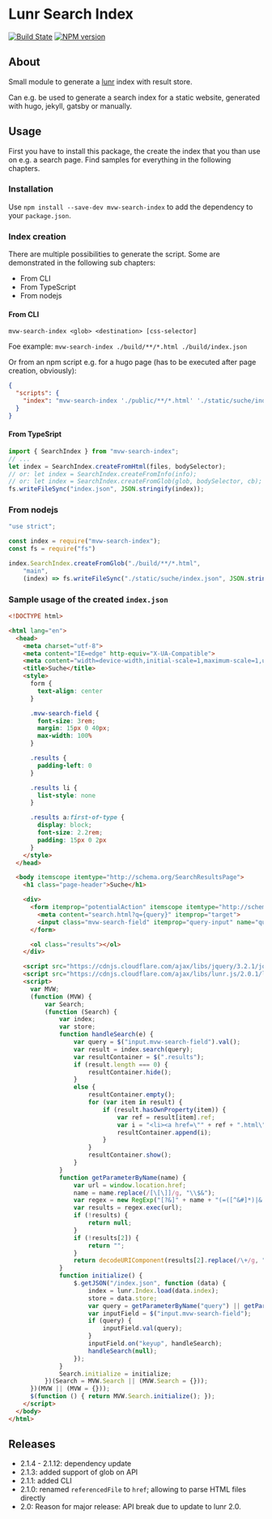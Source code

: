 # Lunr Search Index

[![Build State](https://github.com/Tiliavir/mvw-search-index/workflows/Node%20CI/badge.svg)](https://github.com/Tiliavir/mvw-search-index/actions)
[![NPM version](https://img.shields.io/npm/v/mvw-search-index.svg?style=flat)](https://www.npmjs.com/package/mvw-search-index)

## About
Small module to generate a [lunr](http://lunrjs.com/) index with result store.

Can e.g. be used to generate a search index for a static website, generated with hugo, jekyll,  gatsby or manually.

## Usage
First you have to install this package, the create the index that you than use on e.g. a search page.
Find samples for everything in the following chapters.

### Installation
Use `npm install --save-dev mvw-search-index` to add the dependency to your `package.json`.

### Index creation
There are multiple possibilities to generate the script. Some are demonstrated in the following sub chapters:
- From CLI
- From TypeScript
- From nodejs

#### From CLI
`mvw-search-index <glob> <destination> [css-selector]`

Foe example:
`mvw-search-index ./build/**/*.html ./build/index.json`

Or from an npm script e.g. for a hugo page (has to be executed after page creation, obviously):

```json
{
  "scripts": {
    "index": "mvw-search-index './public/**/*.html' './static/suche/index.json' 'main'"
  }
}
```

#### From TypeSript
``` ts
import { SearchIndex } from "mvw-search-index";
// ...
let index = SearchIndex.createFromHtml(files, bodySelector);
// or: let index = SearchIndex.createFromInfo(info);
// or: let index = SearchIndex.createFromGlob(glob, bodySelector, cb);
fs.writeFileSync("index.json", JSON.stringify(index));
```

### From nodejs
```js
"use strict";

const index = require("mvw-search-index");
const fs = require("fs")

index.SearchIndex.createFromGlob("./build/**/*.html",
    "main",
    (index) => fs.writeFileSync("./static/suche/index.json", JSON.stringify(index)));
```

### Sample usage of the created `index.json`

```html
<!DOCTYPE html>

<html lang="en">
  <head>
    <meta charset="utf-8">
    <meta content="IE=edge" http-equiv="X-UA-Compatible">
    <meta content="width=device-width,initial-scale=1,maximum-scale=1,user-scalable=no" name="viewport">
    <title>Suche</title>
    <style>
      form {
        text-align: center
      }

      .mvw-search-field {
        font-size: 3rem;
        margin: 15px 0 40px;
        max-width: 100%
      }

      .results {
        padding-left: 0
      }

      .results li {
        list-style: none
      }

      .results a:first-of-type {
        display: block;
        font-size: 2.2rem;
        padding: 15px 0 2px
      }
    </style>
  </head>

  <body itemscope itemtype="http://schema.org/SearchResultsPage">
    <h1 class="page-header">Suche</h1>

    <div>
      <form itemprop="potentialAction" itemscope itemtype="http://schema.org/SearchAction">
        <meta content="search.html?q={query}" itemprop="target">
        <input class="mvw-search-field" itemprop="query-input" name="query" placeholder="Suche..." type="search">
      </form>

      <ol class="results"></ol>
    </div>

    <script src="https://cdnjs.cloudflare.com/ajax/libs/jquery/3.2.1/jquery.min.js"></script>
    <script src="https://cdnjs.cloudflare.com/ajax/libs/lunr.js/2.0.1/lunr.min.js"></script>
    <script>
      var MVW;
      (function (MVW) {
          var Search;
          (function (Search) {
              var index;
              var store;
              function handleSearch(e) {
                  var query = $("input.mvw-search-field").val();
                  var result = index.search(query);
                  var resultContainer = $(".results");
                  if (result.length === 0) {
                      resultContainer.hide();
                  }
                  else {
                      resultContainer.empty();
                      for (var item in result) {
                          if (result.hasOwnProperty(item)) {
                              var ref = result[item].ref;
                              var i = "<li><a href=\"" + ref + ".html\">" + store[ref].title + "</a><span>" + store[ref].description + "</span></li>";
                              resultContainer.append(i);
                          }
                      }
                      resultContainer.show();
                  }
              }
              function getParameterByName(name) {
                  var url = window.location.href;
                  name = name.replace(/[\[\]]/g, "\\$&");
                  var regex = new RegExp("[?&]" + name + "(=([^&#]*)|&|#|$)");
                  var results = regex.exec(url);
                  if (!results) {
                      return null;
                  }
                  if (!results[2]) {
                      return "";
                  }
                  return decodeURIComponent(results[2].replace(/\+/g, " "));
              }
              function initialize() {
                  $.getJSON("/index.json", function (data) {
                      index = lunr.Index.load(data.index);
                      store = data.store;
                      var query = getParameterByName("query") || getParameterByName("q");
                      var inputField = $("input.mvw-search-field");
                      if (query) {
                          inputField.val(query);
                      }
                      inputField.on("keyup", handleSearch);
                      handleSearch(null);
                  });
              }
              Search.initialize = initialize;
          })(Search = MVW.Search || (MVW.Search = {}));
      })(MVW || (MVW = {}));
      $(function () { return MVW.Search.initialize(); });
    </script>
  </body>
</html>
```

## Releases
- 2.1.4 - 2.1.12: dependency update
- 2.1.3: added support of glob on API
- 2.1.1: added CLI
- 2.1.0: renamed `referencedFile` to `href`; allowing to parse HTML files directly
- 2.0: Reason for major release: API break due to update to lunr 2.0.
